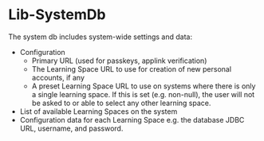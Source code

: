 # Lib-SystemDb

The system db includes system-wide settings and data:

* Configuration
  * Primary URL (used for passkeys, applink verification)
  * The Learning Space URL to use for creation of new personal accounts, if any
  * A preset Learning Space URL to use on systems where there is only a single learning space. If 
    this is set (e.g. non-null), the user will not be asked to or able to select any other learning space.
* List of available Learning Spaces on the system
* Configuration data for each Learning Space e.g. the database JDBC URL, username, and password.
